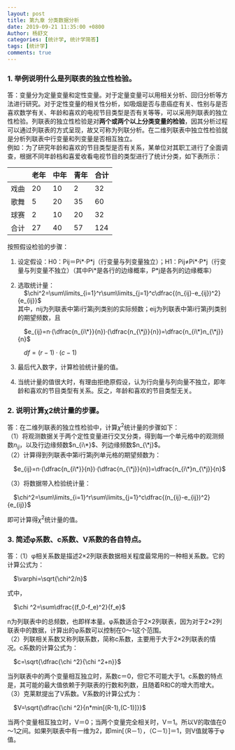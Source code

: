 ```yaml
---
layout: post
title: 第九章 分类数据分析
date: 2019-09-21 11:35:00 +0800
Author: 杨舒文
categories: [统计学, 统计学简答]
tags: [统计学]
comments: true
---
```


### 1. 举例说明什么是列联表的独立性检验。

答：变量分为定量变量和定性变量。对于定量变量可以用相关分析、回归分析等方法进行研究。对于定性变量的相关性分析，如吸烟是否与患癌症有关、性别与是否喜欢数学有关、年龄和喜欢的电视节目类型是否有关等等，可以采用列联表的独立性检验。列联表的独立性检验是对**两个或两个以上分类变量的检验**，因其分析过程可以通过列联表的方式呈现，故又可称为列联分析。在二维列联表中独立性检验就是分析列联表中行变量和列变量是否相互独立。  
例如：为了研究年龄和喜欢的节目类型是否有关系，某单位对其职工进行了全面调查，根据不同年龄档和喜爱收看电视节目的类型进行了统计分类，如下表所示：  

|      | 老年 | 中年 | 青年 | 合计 |
| ---- | ---- | ---- | ---- | ---- |
| 戏曲 | 20   | 10   | 2    | 32   |
| 歌舞 | 5    | 20   | 35   | 60   |
| 球赛 | 2    | 10   | 20   | 32   |
| 合计 | 27   | 40   | 57   | 124  |

按照假设检验的步骤：  
1. 设定假设：H0：Pij＝Pi\*·P\*j（行变量与列变量独立）；H1：Pij≠Pi\*·P\*j（行变量与列变量不独立）（其中Pi\*是各行的边缘概率，P\*j是各列的边缘概率）  
2. 选取统计量：  
   &ensp;&ensp;$\chi^2=\sum\limits_{i=1}^r\sum\limits_{j=1}^c\dfrac{(n_{ij}-e_{ij})^2}{e_{ij}}$   
   其中，nij为列联表中第i行第j列类别的实际频数；eij为列联表中第i行第j列类别的期望频数，且
   
   &ensp;&ensp;$e_{ij}=n·(\dfrac{n_{i\*}}{n})·(\dfrac{n_{\*j}}{n})=\dfrac{n_{i\*}n_{\*j}}{n}$   
   
   &ensp;&ensp;$df=(r-1)·(c-1)$  
   
3. 最后代入数字，计算检验统计量的值。  
4. 当统计量的值很大时，有理由拒绝原假设，认为行向量与列向量不独立，即年龄和喜欢的节目类型有关系。反之，年龄和喜欢的节目类型无关。



### 2. 说明计算χ2统计量的步骤。

答：在二维列联表的独立性检验中，计算$\chi ^2$统计量的步骤如下：  
（1）将观测数据关于两个定性变量进行交叉分类，得到每一个单元格中的观测频数$n_{ij}$，以及行边缘频数$n_{i\*}$、列边缘频数$n_{\*j}$。  
（2）计算得到列联表中第i行第j列单元格的期望频数为：  

&ensp;&ensp;$e_{ij}=n·(\dfrac{n_{i\*}}{n})·(\dfrac{n_{\*j}}{n})=\dfrac{n_{i\*}n_{\*j}}{n}$    

（3）将数据带入检验统计量：  

&ensp;&ensp;$\chi^2=\sum\limits_{i=1}^r\sum\limits_{j=1}^c\dfrac{(n_{ij}-e_{ij})^2}{e_{ij}}$  

即可计算得$\chi ^2$统计量的值。



### 3. 简述φ系数、c系数、V系数的各自特点。

答：（1）φ相关系数是描述2×2列联表数据相关程度最常用的一种相关系数。它的计算公式为：  

&ensp;&ensp;$\varphi=\sqrt{\chi^2/n}$   

式中，  

&ensp;&ensp;$\chi ^2=\sum\dfrac{(f_0-f_e)^2}{f_e}$  

n为列联表中的总频数，也即样本量。φ系数适合于2×2列联表，因为对于2×2列联表中的数据，计算出的φ系数可以控制在0～1这个范围。  
（2）列联相关系数又称列联系数，简称c系数，主要用于大于2×2列联表的情况。c系数的计算公式为：  

&ensp;&ensp;$c=\sqrt{\dfrac{\chi ^2}{\chi ^2+n}}$  

当列联表中的两个变量相互独立时，系数c＝0，但它不可能大于1。c系数的特点是，其可能的最大值依赖于列联表的行数和列数，且随着R和C的增大而增大。  
（3）克莱默提出了V系数。V系数的计算公式为：  

&ensp;&ensp;$V=\sqrt{\dfrac{\chi ^2}{n*min[(R-1),(C-1)]}}$  

当两个变量相互独立时，V＝0；当两个变量完全相关时，V＝1。所以V的取值在0～1之间。如果列联表中有一维为2，即min[（R－1），（C－1）]＝1，则V值就等于φ值。
